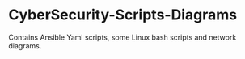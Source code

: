 # CyberSecurity-Scripts-Diagrams
Contains Ansible Yaml scripts, some Linux bash scripts and network diagrams.

